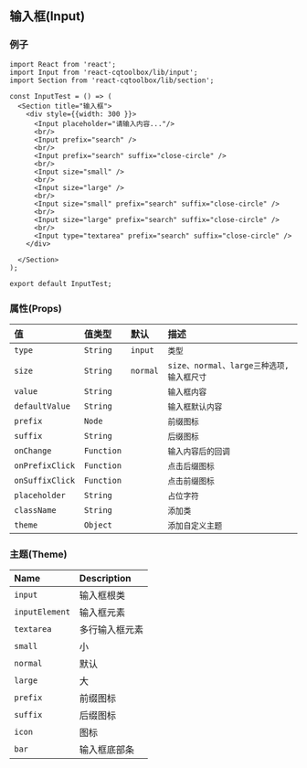 ## 输入框(Input)

### 例子

```JSX
import React from 'react';
import Input from 'react-cqtoolbox/lib/input';
import Section from 'react-cqtoolbox/lib/section';

const InputTest = () => (
  <Section title="输入框">
    <div style={{width: 300 }}>
      <Input placeholder="请输入内容..."/>
      <br/>
      <Input prefix="search" />
      <br/>
      <Input prefix="search" suffix="close-circle" />
      <br/>
      <Input size="small" />
      <br/>
      <Input size="large" />
      <br/>
      <Input size="small" prefix="search" suffix="close-circle" />
      <br/>
      <Input size="large" prefix="search" suffix="close-circle" />
      <br/>
      <Input type="textarea" prefix="search" suffix="close-circle" />
    </div>

  </Section>
);

export default InputTest;

```

### 属性(Props)

| 值            | 值类型      | 默认     | 描述|
|:-----         |:-----     |:-----         |:-----|
| `type`   |  `String`      |    `input`       | `类型`                      |
| `size`        | `String`      | `normal` | `size、normal、large三种选项, 输入框尺寸`    |
| `value`   |  `String`      |           | `输入框内容`                      |
| `defaultValue`   |  `String`      |           | `输入框默认内容`                      |
| `prefix`   |  `Node`      |           | `前缀图标`                      |
| `suffix`   |  `String`      |           | `后缀图标`                      |
| `onChange`   |  `Function`      |           | `输入内容后的回调`                   |
| `onPrefixClick`   |  `Function`      |           | `点击后缀图标`                  |
| `onSuffixClick`   |  `Function`      |           | `点击前缀图标`                  |
| `placeholder`   |  `String`      |           | `占位字符`                  |
| `className`   | `String`      |           | `添加类`                      |
| `theme`       | `Object`      |           | `添加自定义主题`                |


### 主题(Theme)

| Name       | Description|
|:-----------|:-----------|
| `input`         | 输入框根类 |
| `inputElement` | 输入框元素 |
| `textarea`        | 多行输入框元素 |
| `small`      | 小 |
| `normal`      | 默认 |
| `large`      | 大 |
| `prefix`      | 前缀图标 |
| `suffix`      | 后缀图标 |
| `icon`      | 图标 |
| `bar`      | 输入框底部条 |

